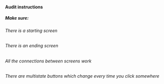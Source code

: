 #### Audit instructions

##### Make sure:

###### There is a starting screen
###### There is an ending screen
###### All the connections between screens work
###### There are multistate buttons which change every time you click somewhere